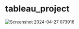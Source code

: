 # tableau_project
![Screenshot 2024-04-27 073916](https://github.com/jahnvi1017/tableau_project/assets/168184461/69431f43-2d66-40a6-821d-145609921bff)

